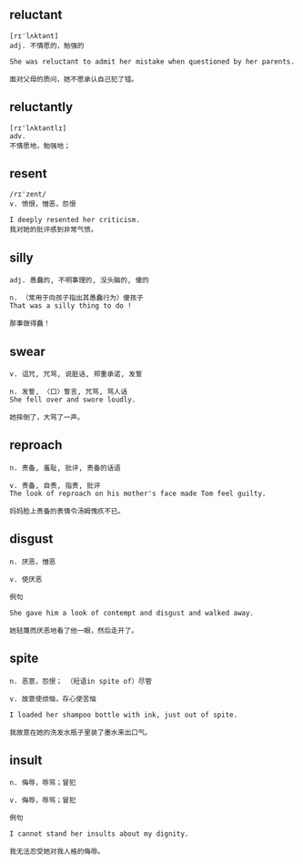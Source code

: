 ## reluctant
```
[rɪˈlʌktənt]
adj. 不情愿的，勉强的

She was reluctant to admit her mistake when questioned by her parents.

面对父母的质问，她不愿承认自己犯了错。
```

## reluctantly
```
[rɪ'lʌktəntlɪ]
adv.
不情愿地，勉强地；
```

## resent
```
/rɪ'zent/
v. 愤恨，憎恶，怨恨

I deeply resented her criticism.
我对她的批评感到非常气愤。
```
## silly
```
adj. 愚蠢的, 不明事理的, 没头脑的, 傻的

n. （常用于向孩子指出其愚蠢行为）傻孩子
That was a silly thing to do !

那事做得蠢！
```
## swear
```
v. 诅咒, 咒骂, 说脏话, 郑重承诺, 发誓

n. 发誓, 〈口〉誓言, 咒骂, 骂人话
She fell over and swore loudly.

她摔倒了，大骂了一声。
```
## reproach
```
n. 责备, 羞耻, 批评, 责备的话语

v. 责备, 自责, 指责, 批评
The look of reproach on his mother's face made Tom feel guilty.

妈妈脸上责备的表情令汤姆愧疚不已。
```
## disgust
```
n. 厌恶，憎恶

v. 使厌恶

例句

She gave him a look of contempt and disgust and walked away.

她轻蔑而厌恶地看了他一眼，然后走开了。
```
## spite
```
n. 恶意，怨恨； （短语in spite of）尽管

v. 故意使烦恼，存心使苦恼

I loaded her shampoo bottle with ink, just out of spite.

我故意在她的洗发水瓶子里装了墨水来出口气。
```
## insult
```
n. 侮辱，辱骂；冒犯

v. 侮辱，辱骂；冒犯

例句

I cannot stand her insults about my dignity.

我无法忍受她对我人格的侮辱。
```